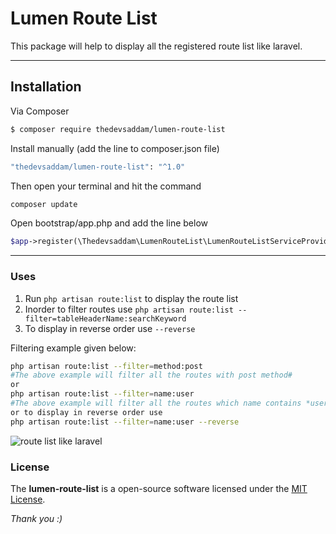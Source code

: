 Lumen Route List
===================


This package will help to display all the registered route list like laravel.


----------

Installation
-------------
Via Composer

``` bash
$ composer require thedevsaddam/lumen-route-list
```
Install manually (add the line to composer.json file)
``` bash
"thedevsaddam/lumen-route-list": "^1.0"
```
Then open your terminal and hit the command
```bash
composer update
```
Open bootstrap/app.php and add the line below

```php
$app->register(\Thedevsaddam\LumenRouteList\LumenRouteListServiceProvider::class);
```

<hr/>

### **Uses**
1. Run `php artisan route:list` to display the route list
1. Inorder to filter routes use `php artisan route:list --filter=tableHeaderName:searchKeyword`
1. To display in reverse order use `--reverse`

Filtering example given below:
```bash
php artisan route:list --filter=method:post
#The above example will filter all the routes with post method#
or
php artisan route:list --filter=name:user
#The above example will filter all the routes which name contains *user* keyword#
or to display in reverse order use
php artisan route:list --filter=name:user --reverse
```

![route list like laravel](https://raw.githubusercontent.com/thedevsaddam/lumen-route-list/master/screenshots/route-list.png)


### **License**
The **lumen-route-list** is a open-source software licensed under the [MIT License](LICENSE.md).

_Thank you :)_
